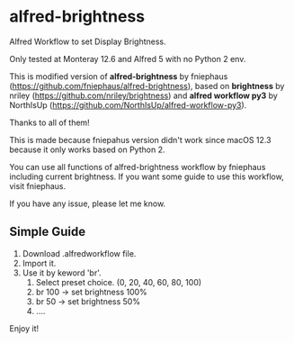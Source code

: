 # alfred-brightness

Alfred Workflow to set Display Brightness.

Only tested at Monteray 12.6 and Alfred 5 with no Python 2 env.

This is modified version of **alfred-brightness** by fniephaus (https://github.com/fniephaus/alfred-brightness), based on **brightness** by nriley (https://github.com/nriley/brightness) and **alfred workflow py3** by NorthIsUp (https://github.com/NorthIsUp/alfred-workflow-py3).

Thanks to all of them!

This is made because fniepahus version didn't work since macOS 12.3 because it only works based on Python 2.

You can use all functions of alfred-brightness workflow by fniephaus including current brightness. If you want some guide to use this workflow, visit fniephaus.

If you have any issue, please let me know.

## Simple Guide

1. Download .alfredworkflow file.
2. Import it.
3. Use it by keword 'br'.
   1. Select preset choice. (0, 20, 40, 60, 80, 100)
   2. br 100 &rarr; set brightness 100%
   3. br 50 &rarr; set brightness 50%
   4. ....

Enjoy it!
        